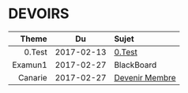 # DEVOIRS

| Theme | Du       | Sujet                        |
|------:|:--------:|:-----------------------------|  
|0.Test |2017-02-13|[0.Test](0.Test)              |
|Examun1|2017-02-27|BlackBoard                    |
|Canarie|2017-02-27|[Devenir Membre](https://www.canarie.ca/fr/membres/devenir-membre) |

